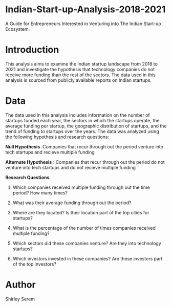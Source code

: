 # Indian-Start-up-Analysis-2018-2021

A Guide for Entrepreneurs Interested in Venturing into The Indian Start-up Ecosystem.

# Introduction
This analysis aims to examine the Indian startup landscape from 2018 to 2021 and investigate the hypothesis that technology companies do not receive more funding than the rest of the sectors. The data used in this analysis is sourced from publicly available reports on Indian startups.

# Data

The data used in this analysis includes information on the number of startups funded each year, the sectors in which the startups operate, the average funding per startup, the geographic distribution of startups, and the trend of funding to startups over the years. The data was analyzed using the following hypothesis and research questions:

**Null Hypothesis** :Companies that recur through out the period venture into tech startups and recieve multiple funding

**Alternate Hypothesis** :
Companies that recur through out the period do not venture into tech startups and do not recieve multiple funding

**Research Questions**

1. Which companies received multiple funding through out the time period? How many times?

2. What was their average funding through out the period?
3. Where are they located? Is their location part of the top cities for startups?

4. What is the percentage of the number of times companies received multiple funding?

5. Which sectors did these companies venture? Are they into technology startups?

6. Which investors invested in these companies? Are these investors part of the top investors?













# Author
Shirley Serem
